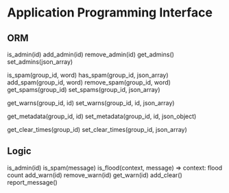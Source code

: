 # Application Programming Interface

## ORM

[//]: <> (admins table)
is_admin(id)
add_admin(id)
remove_admin(id)
get_admins()
set_admins(json_array)

[//]: <> (spams table)
is_spam(group_id, word)
has_spam(group_id, json_array)
add_spam(group_id, word)
remove_spam(group_id, word)
get_spams(group_id)
set_spams(group_id, json_array)

[//]: <> (warns and metadata table)
get_warns(group_id, id)
set_warns(group_id, id, json_array)

[//]: <> (warns and metadata table)
get_metadata(group_id, id)
set_metadata(group_id, id, json_object)

[//]: <> (group_clear_time table)
get_clear_times(group_id)
set_clear_times(group_id, json_array)

## Logic

is_admin(id)
is_spam(message)
is_flood(context, message) => context: flood count
add_warn(id)
remove_warn(id)
get_warn(id)
add_clear()
report_message()
